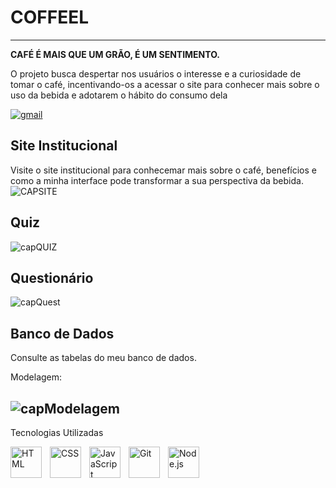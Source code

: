 # COFFEEL

---
<b>CAFÉ É MAIS QUE UM GRÃO, É UM SENTIMENTO.</b>

<p>O projeto busca despertar nos usuários o interesse e a curiosidade de tomar o café,
incentivando-os a acessar o site para conhecer mais sobre o uso da bebida e 
adotarem o hábito do consumo dela</p>

<p align="left">
    <a href="mailto:ryan.servilha@sptech.school">
        <img 
            alt="gmail" 
            title="Link para enviar um email" 
            src="https://custom-icon-badges.demolab.com/badge/-ryan.servilha@sptech.school-red?style=for-the-badge&logo=mention&logoColor=white"
        />
    </a>
</p>

## Site Institucional
Visite o site institucional para conhecemar mais sobre o café, benefícios e como a minha interface pode transformar a sua perspectiva da bebida.
![CAPSITE](https://github.com/user-attachments/assets/6b20280e-782f-4f67-8543-974eef2a5223)

## Quiz
![capQUIZ](https://github.com/user-attachments/assets/53973a21-fcf4-4e4c-9bc5-6a2f2dfb6b47)

## Questionário
![capQuest](https://github.com/user-attachments/assets/357e48f7-42f4-417f-b408-bbe737d91a94)

## Banco de Dados
Consulte as tabelas do meu banco de dados.

Modelagem:
## ![capModelagem](https://github.com/user-attachments/assets/12fc3760-190c-4378-8941-af60380d61b6)

 
 Tecnologias Utilizadas

<img 
    align="left" 
    alt="HTML"
    title="HTML" 
    width="50px" 
    style="padding-right: 10px;" 
    src="https://cdn.jsdelivr.net/gh/devicons/devicon@latest/icons/html5/html5-original.svg" 
/>
<img 
    align="left" 
    alt="CSS" 
    title="CSS"
    width="50px" 
    style="padding-right: 10px;" 
    src="https://cdn.jsdelivr.net/gh/devicons/devicon@latest/icons/css3/css3-original.svg" 
/>
<img 
    align="left" 
    alt="JavaScript" 
    title="JavaScript"
    width="50px" 
    style="padding-right: 10px;" 
    src="https://cdn.jsdelivr.net/gh/devicons/devicon@latest/icons/javascript/javascript-original.svg" 
/>
<img 
    align="left" 
    alt="Git" 
    title="Git"
    width="50px" 
    style="padding-right: 10px;" 
    src="https://cdn.jsdelivr.net/gh/devicons/devicon@latest/icons/git/git-original.svg" 
/>
<img 
    align="left" 
    alt="Node.js" 
    title="Node.js"
    width="50px" 
    style="padding-right: 10px;" 
    src="https://cdn.jsdelivr.net/gh/devicons/devicon@latest/icons/nodejs/nodejs-original.svg" 
/>
<br><br>
</div>

</div>

